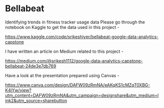 # Bellabeat
Identifying trends in fitness tracker usage data
Please go through the notebook on Kaggle to get the data used in this project -

https://www.kaggle.com/code/srikeshiyer/bellabeat-google-data-analytics-capstone

I have written an article on Medium related to this project -

https://medium.com/@srikesh1112/google-data-analytics-capstone-bellabeat-24de3e7db769

Have a look at the presentation prepared using Canvas -

https://www.canva.com/design/DAFW09zRmNA/eAKqKS1cMZqT0XBG-K4iYw/view?utm_content=DAFW09zRmNA&utm_campaign=designshare&utm_medium=link2&utm_source=sharebutton
